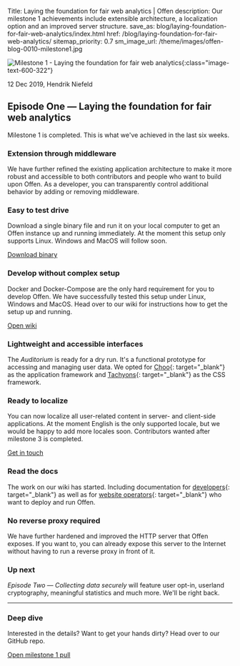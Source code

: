 Title: Laying the foundation for fair web analytics | Offen
description: Our milestone 1 achievements include extensible architecture, a localization option and an improved server structure.
save_as: blog/laying-foundation-for-fair-web-analytics/index.html
href: /blog/laying-foundation-for-fair-web-analytics/
sitemap_priority: 0.7
sm_image_url: /theme/images/offen-blog-0010-milestone1.jpg

![Milestone 1 - Laying the foundation for fair web analytics](/theme/images/offen-blog-0010-milestone1.jpg){:class="image-text-600-322"}

12 Dec 2019, Hendrik Niefeld
## Episode One — Laying the foundation for fair web analytics
Milestone 1 is completed. This is what we've achieved in the last six weeks.

### Extension through middleware
We have further refined the existing application architecture to make it more robust and accessible to both contributors and people who want to build upon Offen. As a developer, you can transparently control additional behavior by adding or removing middleware.

### Easy to test drive
Download a single binary file and run it on your local computer to get an Offen instance up and running immediately. At the moment this setup only supports Linux. Windows and MacOS will follow soon.
<div class="btn-wrapper-article">
<a class="btn btn-color-yellow" target="_blank" href="https://8342-180605180-gh.circle-artifacts.com/0/tmp/artifacts/offen-stable.tar.gz">Download binary</a>
</div>

### Develop without complex setup
Docker and Docker-Compose are the only hard requirement for you to develop Offen. We have successfully tested this setup under Linux, Windows and MacOS. Head over to our wiki for instructions how to get the setup up and running.
<div class="btn-wrapper-article">
<a class="btn btn-color-yellow" target="_blank" href="https://github.com/offen/offen/wiki/Developing-offen#setup">Open wiki</a>
</div>

### Lightweight and accessible interfaces
The *Auditorium* is ready for a dry run. It's a functional prototype for accessing and managing user data. We opted for [Choo](https://choo.io/){: target="_blank"} as the application framework and [Tachyons](https://tachyons.io/){: target="_blank"} as the CSS framework.

### Ready to localize
You can now localize all user-related content in server- and client-side applications. At the moment English is the only supported locale, but we would be happy to add more locales soon. Contributors wanted after milestone 3 is completed.
<div class="btn-wrapper-article">
<a class="btn btn-color-yellow" href="mailto:hioffen@posteo.de">Get in touch</a>
</div>

### Read the docs
The work on our wiki has started. Including documentation for [developers](https://github.com/offen/offen/wiki/Developing-offen){: target="_blank"} as well as for [website operators](https://github.com/offen/offen/wiki/Running-offen){: target="_blank"} who want to deploy and run Offen.

### No reverse proxy required
We have further hardened and improved the HTTP server that Offen exposes. If you want to, you can already expose this server to the Internet without having to run a reverse proxy in front of it.

### Up next
*Episode Two — Collecting data securely* will feature user opt-in, userland cryptography, meaningful statistics and much more. We'll be right back.

---

### Deep dive
Interested in the details? Want to get your hands dirty? Head over to our GitHub repo.
<div class="btn-wrapper-article">
<a class="btn btn-color-black" target="_blank" href="https://github.com/offen/offen/pull/192">Open milestone 1 pull</a>
</div>
